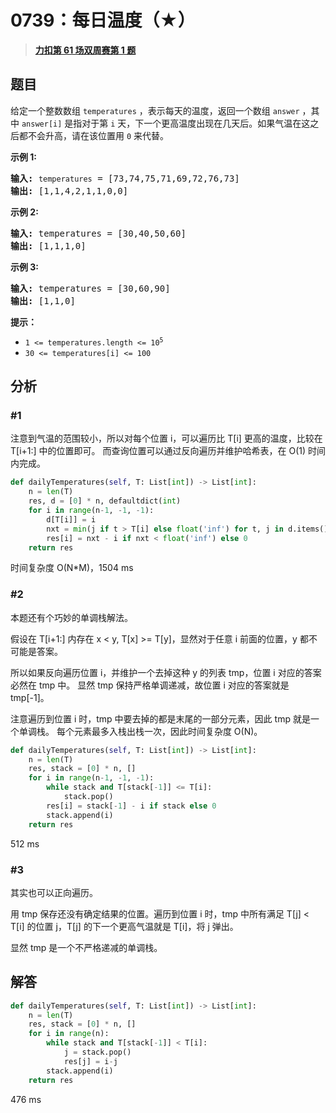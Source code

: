 # 0739：每日温度（★）


> <u>**[力扣第 61 场双周赛第 1 题](https://leetcode.cn/problems/daily-temperatures/)**</u>

## 题目

<p>给定一个整数数组 <code>temperatures</code> ，表示每天的温度，返回一个数组 <code>answer</code> ，其中 <code>answer[i]</code> 是指对于第 <code>i</code> 天，下一个更高温度出现在几天后。如果气温在这之后都不会升高，请在该位置用 <code>0</code> 来代替。</p>



<p><strong>示例 1:</strong></p>

<pre>
<strong>输入:</strong> <code>temperatures</code> = [73,74,75,71,69,72,76,73]
<strong>输出:</strong> [1,1,4,2,1,1,0,0]
</pre>

<p><strong>示例 2:</strong></p>

<pre>
<strong>输入:</strong> temperatures = [30,40,50,60]
<strong>输出:</strong> [1,1,1,0]
</pre>

<p><strong>示例 3:</strong></p>

<pre>
<strong>输入:</strong> temperatures = [30,60,90]
<strong>输出: </strong>[1,1,0]</pre>



<p><strong>提示：</strong></p>

<ul>
<li><code>1 &lt;= temperatures.length &lt;= 10<sup>5</sup></code></li>
<li><code>30 &lt;= temperatures[i] &lt;= 100</code></li>
</ul>


## 分析

### #1

注意到气温的范围较小，所以对每个位置 i，可以遍历比 T[i] 更高的温度，比较在 T[i+1:] 中的位置即可。
而查询位置可以通过反向遍历并维护哈希表，在 O(1) 时间内完成。

```python
def dailyTemperatures(self, T: List[int]) -> List[int]:
	n = len(T)
	res, d = [0] * n, defaultdict(int)
	for i in range(n-1, -1, -1):
		d[T[i]] = i
		nxt = min(j if t > T[i] else float('inf') for t, j in d.items())
		res[i] = nxt - i if nxt < float('inf') else 0
	return res
```

时间复杂度 O(N*M)，1504 ms

### #2

本题还有个巧妙的单调栈解法。

假设在 T[i+1:] 内存在 x < y, T[x] >= T[y]，显然对于任意 i 前面的位置，y 都不可能是答案。

所以如果反向遍历位置 i，并维护一个去掉这种 y 的列表 tmp，位置 i 对应的答案必然在 tmp 中。
显然 tmp 保持严格单调递减，故位置 i 对应的答案就是 tmp[-1]。

注意遍历到位置 i 时，tmp 中要去掉的都是末尾的一部分元素，因此 tmp 就是一个单调栈。
每个元素最多入栈出栈一次，因此时间复杂度 O(N)。

```python
def dailyTemperatures(self, T: List[int]) -> List[int]:
	n = len(T)
	res, stack = [0] * n, []
	for i in range(n-1, -1, -1):
		while stack and T[stack[-1]] <= T[i]:
			stack.pop()
		res[i] = stack[-1] - i if stack else 0
		stack.append(i)
	return res
```

512 ms

### #3

其实也可以正向遍历。

用 tmp 保存还没有确定结果的位置。遍历到位置 i 时，tmp 中所有满足 T[j] < T[i] 的位置 j，T[j] 的下一个更高气温就是 T[i]，将 j 弹出。

显然 tmp 是一个不严格递减的单调栈。

## 解答

```python
def dailyTemperatures(self, T: List[int]) -> List[int]:
	n = len(T)
	res, stack = [0] * n, []
	for i in range(n):
		while stack and T[stack[-1]] < T[i]:
			j = stack.pop()
			res[j] = i-j
		stack.append(i)
	return res
```

476 ms

